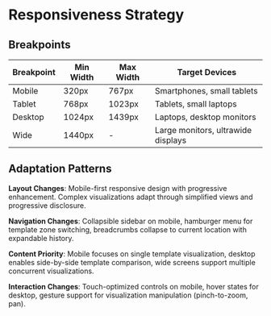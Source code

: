 # Responsiveness Strategy

## Breakpoints
| Breakpoint | Min Width | Max Width | Target Devices |
|------------|-----------|-----------|----------------|
| Mobile | 320px | 767px | Smartphones, small tablets |
| Tablet | 768px | 1023px | Tablets, small laptops |
| Desktop | 1024px | 1439px | Laptops, desktop monitors |
| Wide | 1440px | - | Large monitors, ultrawide displays |

## Adaptation Patterns

**Layout Changes**: Mobile-first responsive design with progressive enhancement. Complex visualizations adapt through simplified views and progressive disclosure.

**Navigation Changes**: Collapsible sidebar on mobile, hamburger menu for template zone switching, breadcrumbs collapse to current location with expandable history.

**Content Priority**: Mobile focuses on single template visualization, desktop enables side-by-side template comparison, wide screens support multiple concurrent visualizations.

**Interaction Changes**: Touch-optimized controls on mobile, hover states for desktop, gesture support for visualization manipulation (pinch-to-zoom, pan).

